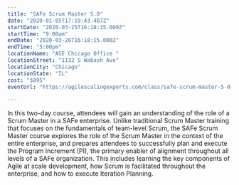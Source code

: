 ```yaml
---
title: "SAFe Scrum Master 5.0"
date: "2020-01-05T17:19:43.487Z"
startDate: "2020-03-25T16:18:15.000Z"
startTime: "9:00am"
endDate: "2020-03-26T16:18:15.000Z"
endTime: "5:00pm"
locationName: "ASE Chicago Office "
locationStreet: "1132 S Wabash Ave"
locationCity: "Chicago"
locationState: "IL"
cost: "$895"
eventUrl: "https://agilescalingexperts.com/class/safe-scrum-master-5-0-confirmed-to-run-chicago-3-25-2020/?utm_medium=listing&utm_source=external&utm_campaign=classes&utm_term=chicagotechevents"

---
```


In this two-day course, attendees will gain an understanding of the role of a Scrum Master in a SAFe enterprise. Unlike traditional Scrum Master training that focuses on the fundamentals of team-level Scrum, the SAFe Scrum Master course explores the role of the Scrum Master in the context of the entire enterprise, and prepares attendees to successfully plan and execute the Program Increment (PI), the primary enabler of alignment throughout all levels of a SAFe organization. This includes learning the key components of Agile at scale development, how Scrum is facilitated throughout the enterprise, and how to execute Iteration Planning.


